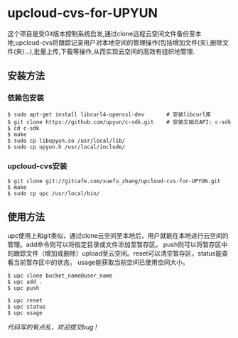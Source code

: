 # upcloud-cvs-for-UPYUN
这个项目是受Git版本控制系统启发,通过clone远程云空间文件备份至本地,upcloud-cvs将跟踪记录用户对本地空间的管理操作(包括增加文件(夹),删除文件(夹)...),批量上传,下载等操作,从而实现云空间的高效有组织地管理.
## 安装方法

### 依赖包安装

```
$ sudo apt-get install libcurl4-openssl-dev       # 安装libcurl库
$ git clone https://github.com/upyun/c-sdk.git    # 安装又拍云API: c-sdk 
$ cd c-sdk
$ make
$ sudo cp libupyun.so /usr/local/lib/
$ sudo cp upyun.h /usr/local/include/
```

### upcloud-cvs安装

```
$ git clone git://gitcafe.com/xuefu_zhang/upcloud-cvs-for-UPYUN.git
$ make
$ sudo cp upc /usr/local/bin/
```

## 使用方法

upc使用上和git类似，通过clone云空间至本地后，用户就能在本地进行云空间的管理。add命令则可以将指定目录或文件添加至暂存区。
push则可以将暂存区中的跟踪文件（增加或删除）upload至云空间。reset可以清空暂存区，status能查看当前暂存区中的状态，
usage能获取当前空间已使用空间大小。

```
$ upc clone bucket_name@user_name
$ upc add .
$ upc push 

$ upc reset
$ upc status
$ upc usage
```

*代码写的有点乱，欢迎提交bug !*
